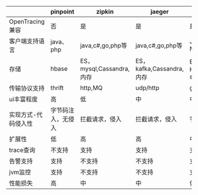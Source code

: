 |                     | pinpoint           | zipkin                   | jaeger                   | skywalking                        |
| ------------------- | ------------------ | ------------------------ | ------------------------ | --------------------------------- |
| OpenTracing兼容     | 否                 | 是                       | 是                       | 是                                |
| 客户端支持语言      | java、php          | java,c#,go,php等         | java,c#,go,php等         | Java, .NET Core, NodeJS and PHP   |
| 存储                | hbase              | ES，mysql,Cassandra,内存 | ES，kafka,Cassandra,内存 | ES，H2,mysql,TIDB,sharding sphere |
| 传输协议支持        | thrift             | http,MQ                  | udp/http                 | gRPC                              |
| ui丰富程度          | 高                 | 低                       | 中                       | 中                                |
| 实现方式-代码侵入性 | 字节码注入，无侵入 | 拦截请求，侵入           | 拦截请求，侵入           | 字节码注入，无侵入                |
| 扩展性              | 低                 | 高                       | 高                       | 中                                |
| trace查询           | 不支持             | 支持                     | 支持                     | 支持                              |
| 告警支持            | 支持               | 不支持                   | 不支持                   | 支持                              |
| jvm监控             | 支持               | 不支持                   | 不支持                   | 支持                              |
| 性能损失            | 高                 | 中                       | 中                       | 低                                |

